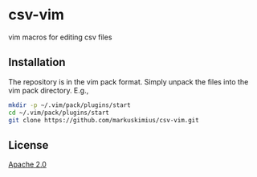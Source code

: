 # csv-vim
vim macros for editing csv files

## Installation

The repository is in the vim pack format.  Simply unpack the files
into the vim pack directory.  E.g.,

```sh
mkdir -p ~/.vim/pack/plugins/start
cd ~/.vim/pack/plugins/start
git clone https://github.com/markuskimius/csv-vim.git
```

## License

[Apache 2.0]


[Apache 2.0]: <https://github.com/markuskimius/csv-vim/blob/master/LICENSE>

